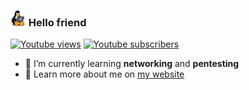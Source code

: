 ### <img src="tux-typing.gif" width="25px"> Hello friend
[![Youtube views](https://img.shields.io/youtube/channel/views/UCzv719JmKaLwZhp7hd3vvbg?logo=youtube&style=flat-square)](https://youtube.com/channel/UCzv719JmKaLwZhp7hd3vvbg) [![Youtube subscribers](https://img.shields.io/youtube/channel/subscribers/UCzv719JmKaLwZhp7hd3vvbg?logo=youtube&style=flat-square)](https://youtube.com/channel/UCzv719JmKaLwZhp7hd3vvbg)

- 🔭 I’m currently learning **networking** and **pentesting**
- 🔬 Learn more about me on [my website](https://www.stefano.ml)
